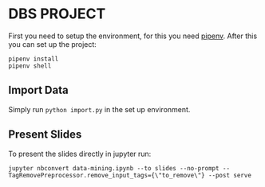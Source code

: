# DBS PROJECT

First you need to setup the environment, for this you need [pipenv](https://pipenv.pypa.io/en/latest/).
After this you can set up the project:

```
pipenv install
pipenv shell
```


## Import Data

Simply run `python import.py` in the set up environment.


## Present Slides

To present the slides directly in jupyter run:

```
jupyter nbconvert data-mining.ipynb --to slides --no-prompt --TagRemovePreprocessor.remove_input_tags={\"to_remove\"} --post serve
```
